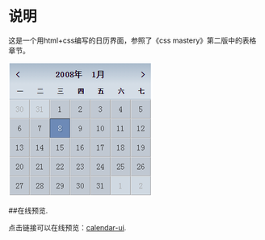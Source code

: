 说明
===

这是一个用html+css编写的日历界面，参照了《css mastery》第二版中的表格章节。

<img src="img/calendar-css.png">

##在线预览.

点击链接可以在线预览：[calendar-ui](https://ljy1017010.github.io/calendar-ui/).



